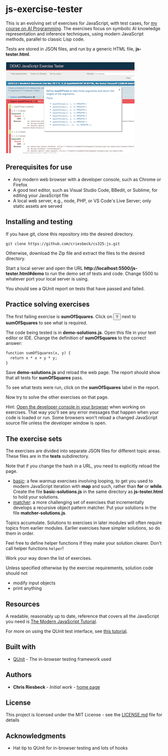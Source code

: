 # js-exercise-tester

This is an evolving set of exercises for JavaScript, with test cases, for 
[my course on AI Programming](http://www.cs.northwestern.edu/academics/courses/325/). 
The exercises focus on symbolic AI knowledge
representation and inference techniques, using
modern JavaScript methods, parallel to classic Lisp code.

Tests are stored in JSON files, and run by a generic HTML file, **js-tester.html**.

![Exercise Tester Screenshot](js-tester.png?raw=true)

## Prerequisites for use

  * Any modern web browser with a developer console, such as Chrome or Firefox
  * A good text editor, such as Visual Studio Code, BBedit, or Sublime, for editing your JavaScript file
  * A local web server, e.g., node, PHP, or VS Code's Live Server; only static assets are served

## Installing and testing

If you have git, clone this repository into the desired directory.

```
git clone https://github.com/criesbeck/cs325-js.git
```

Otherwise, download the Zip file and extract the files to the desired directory.

Start a local server and open the URL **http://localhost:5500/js-tester.html#demo** to 
run the demo set of tests and code. Change 5500 to whatever port your local server
is using.

You should see a QUnit report on tests that have passed and failed.

## Practice solving exercises

The first failing exercise is **sumOfSquares**. Click on <button>?</button>
next to **sumOfSquares** to see what is required.

The code being tested is in
**demo-solutions.js**. Open this file in your text editor or IDE. Change the definition
of **sumOfSquares** to the correct answer:

```
function sumOfSquares(x, y) {
  return x * x + y * y;
}
```

Save **demo-solutions.js** and reload the web page. The report should show that all tests for **sumOfSquares** pass. 

To see what tests were run, click on the **sumOfSquares** label in the report.

Now try to solve the other exercises on that page.

Hint: [Open the developer console in your browser](https://developer.mozilla.org/en-US/docs/Learn/Common_questions/What_are_browser_developer_tools#How_to_open_the_devtools_in_your_browser) when working on exercises. That way you'll see any error messages that happen when your code is loaded or run. Some browsers won't reload a changed JavaScript source file unless the developer window is open.

## The exercise sets

The exercises are divided into separate JSON files for different topic areas. These files
are in the **tests** subdirectory.

Note that if you change the hash in a URL, you need to explicitly reload the page.

* [basic](https://github.com/criesbeck/cs325-js/blob/master/tests/basic-tests.json): a few 
warmup exercises involving looping, to get you used to modern JavaScript iteration
with **map** and such, rather than **for** or **while**. Create the file
 **basic-solutions.js** in the same directory as **js-tester.html** to hold your solutions.
* [matcher](https://github.com/criesbeck/cs325-js/blob/master/tests/matcher-tests.json): a more
challenging set of exercises that incrementally develops a recursive object pattern matcher.
Put your solutions in the file **matcher-solutions.js**.

Topics accumulate. Solutions to exercises in later modules will often require topics from earlier modules. Earlier exercises have simpler solutions, so do them in order.

Feel free to define helper functions if they make your solution clearer. Don't call helper functions ``helper``!

Work your way down the list of exercises.

Unless specified otherwise by the exercise requirements, solution code should not
* modify input objects
* print anything

## Resources

A readable, reasonably up to date, reference that covers all the JavaScript you need is [The Modern JavaScript Tutorial](https://javascript.info/). 

For more on using the QUnit test interface, see [this tutorial](https://code.tutsplus.com/tutorials/how-to-test-your-javascript-code-with-qunit--net-9077).

## Built with

* [QUnit](https://qunitjs.com/) - The in-browser testing framework used

## Authors

* **Chris Riesbeck** - *Initial work* - [home page](http://www.cs.northwestern.edu/~riesbeck/)


## License

This project is licensed under the MIT License - see the [LICENSE.md](LICENSE.md) file for details

## Acknowledgments

* Hat tip to QUnit for in-browser testing and lots of hooks
